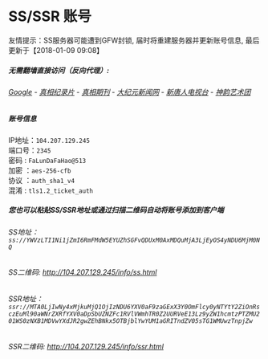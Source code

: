 # SS/SSR 账号 

友情提示：SS服务器可能遭到GFW封锁, 届时将重建服务器并更新账号信息, 最后更新于【2018-01-09 09:08】

#####  无需翻墙直接访问（反向代理）:
######  [Google](http://104.207.129.245:8888/search?q=425事件) - [真相纪录片](http://104.207.129.245/videos) - [真相期刊](http://104.207.129.245/books) - [大纪元新闻网](http://104.207.129.245/gb/nsc413.htm) - [新唐人电视台](http://104.207.129.245:8000/xtr/gb/prog204.html) - [神韵艺术团](http://104.207.129.245:8000/xtr/gb/prog673.html) 

##### 账号信息
IP地址：`104.207.129.245`  
端口号：`2345`  
密码  : `FaLunDaFaHao@513`  
加密  ：`aes-256-cfb`  
协议  ：`auth_sha1_v4`  
混淆  : `tls1.2_ticket_auth`  

##### 您也可以粘贴SS/SSR地址或通过扫描二维码自动将账号添加到客户端

######  SS地址： `ss://YWVzLTI1Ni1jZmI6RmFMdW5EYUZhSGFvQDUxM0AxMDQuMjA3LjEyOS4yNDU6MjM0NQ`   
######  SS二维码:  <a href="http://104.207.129.245/info/ss.html" target="_blank">http://104.207.129.245/info/ss.html</a>

######  SSR地址： `ssr://MTA0LjIwNy4xMjkuMjQ1OjIzNDU6YXV0aF9zaGExX3Y0OmFlcy0yNTYtY2ZiOnRsczEuMl90aWNrZXRfYXV0aDpSbUZNZFc1RVlVWmhTR0Z2UURVeE13Lz9yZW1hcmtzPTZMU201WS0zNXB1MDVwYXdJR2gwZEhBNkx5OTBjblYwYUM1aGRITndZV05sTG1WMUwzTnpjZw`     
######  SSR二维码:  <a href="http://104.207.129.245/info/ssr.html" target="_blank">http://104.207.129.245/info/ssr.html</a>


